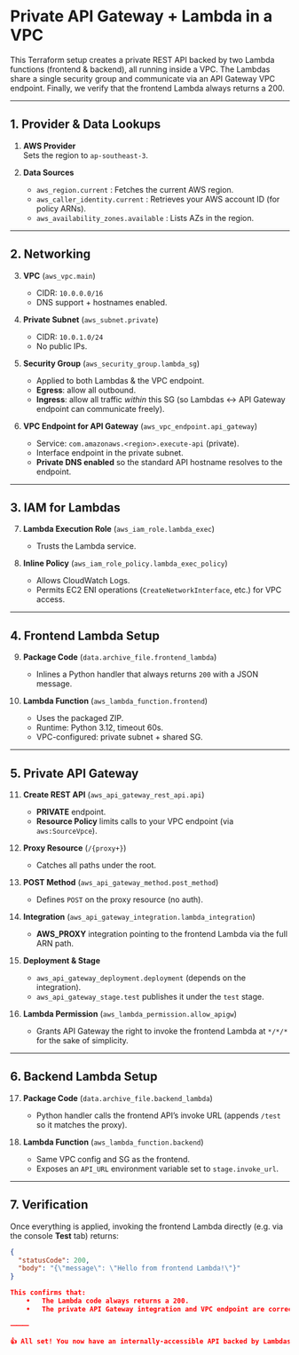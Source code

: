 
# Private API Gateway + Lambda in a VPC

This Terraform setup creates a private REST API backed by two Lambda functions (frontend & backend), all running inside a VPC. The Lambdas share a single security group and communicate via an API Gateway VPC endpoint. Finally, we verify that the frontend Lambda always returns a 200.

---

## 1. Provider & Data Lookups

1. **AWS Provider**  
   Sets the region to `ap-southeast-3`.

2. **Data Sources**  
   - `aws_region.current` : Fetches the current AWS region.  
   - `aws_caller_identity.current` : Retrieves your AWS account ID (for policy ARNs).  
   - `aws_availability_zones.available` : Lists AZs in the region.

---

## 2. Networking

3. **VPC** (`aws_vpc.main`)  
   - CIDR: `10.0.0.0/16`  
   - DNS support + hostnames enabled.

4. **Private Subnet** (`aws_subnet.private`)  
   - CIDR: `10.0.1.0/24`  
   - No public IPs.

5. **Security Group** (`aws_security_group.lambda_sg`)  
   - Applied to both Lambdas & the VPC endpoint.  
   - **Egress**: allow all outbound.  
   - **Ingress**: allow all traffic _within_ this SG (so Lambdas ↔ API Gateway endpoint can communicate freely).

6. **VPC Endpoint for API Gateway** (`aws_vpc_endpoint.api_gateway`)  
   - Service: `com.amazonaws.<region>.execute-api` (private).  
   - Interface endpoint in the private subnet.  
   - **Private DNS enabled** so the standard API hostname resolves to the endpoint.

---

## 3. IAM for Lambdas

7. **Lambda Execution Role** (`aws_iam_role.lambda_exec`)  
   - Trusts the Lambda service.

8. **Inline Policy** (`aws_iam_role_policy.lambda_exec_policy`)  
   - Allows CloudWatch Logs.  
   - Permits EC2 ENI operations (`CreateNetworkInterface`, etc.) for VPC access.

---

## 4. Frontend Lambda Setup

9. **Package Code** (`data.archive_file.frontend_lambda`)  
   - Inlines a Python handler that always returns `200` with a JSON message.

10. **Lambda Function** (`aws_lambda_function.frontend`)  
    - Uses the packaged ZIP.  
    - Runtime: Python 3.12, timeout 60s.  
    - VPC-configured: private subnet + shared SG.

---

## 5. Private API Gateway

11. **Create REST API** (`aws_api_gateway_rest_api.api`)  
    - **PRIVATE** endpoint.  
    - **Resource Policy** limits calls to your VPC endpoint (via `aws:SourceVpce`).

12. **Proxy Resource** (`/{proxy+}`)  
    - Catches all paths under the root.

13. **POST Method** (`aws_api_gateway_method.post_method`)  
    - Defines `POST` on the proxy resource (no auth).

14. **Integration** (`aws_api_gateway_integration.lambda_integration`)  
    - **AWS_PROXY** integration pointing to the frontend Lambda via the full ARN path.

15. **Deployment & Stage**  
    - `aws_api_gateway_deployment.deployment` (depends on the integration).  
    - `aws_api_gateway_stage.test` publishes it under the `test` stage.

16. **Lambda Permission** (`aws_lambda_permission.allow_apigw`)  
    - Grants API Gateway the right to invoke the frontend Lambda at `*/*/*` for the sake of simplicity.

---

## 6. Backend Lambda Setup

17. **Package Code** (`data.archive_file.backend_lambda`)  
    - Python handler calls the frontend API’s invoke URL (appends `/test` so it matches the proxy).

18. **Lambda Function** (`aws_lambda_function.backend`)  
    - Same VPC config and SG as the frontend.  
    - Exposes an `API_URL` environment variable set to `stage.invoke_url`.

---

## 7. Verification

Once everything is applied, invoking the frontend Lambda directly (e.g. via the console **Test** tab) returns:

```json
{
  "statusCode": 200,
  "body": "{\"message\": \"Hello from frontend Lambda!\"}"
}

This confirms that:
	•	The Lambda code always returns a 200.
	•	The private API Gateway integration and VPC endpoint are correctly routing calls into your VPC.

⸻

👍 All set! You now have an internally-accessible API backed by Lambdas in a private subnet, with full VPC-endpoint security and logging enabled.